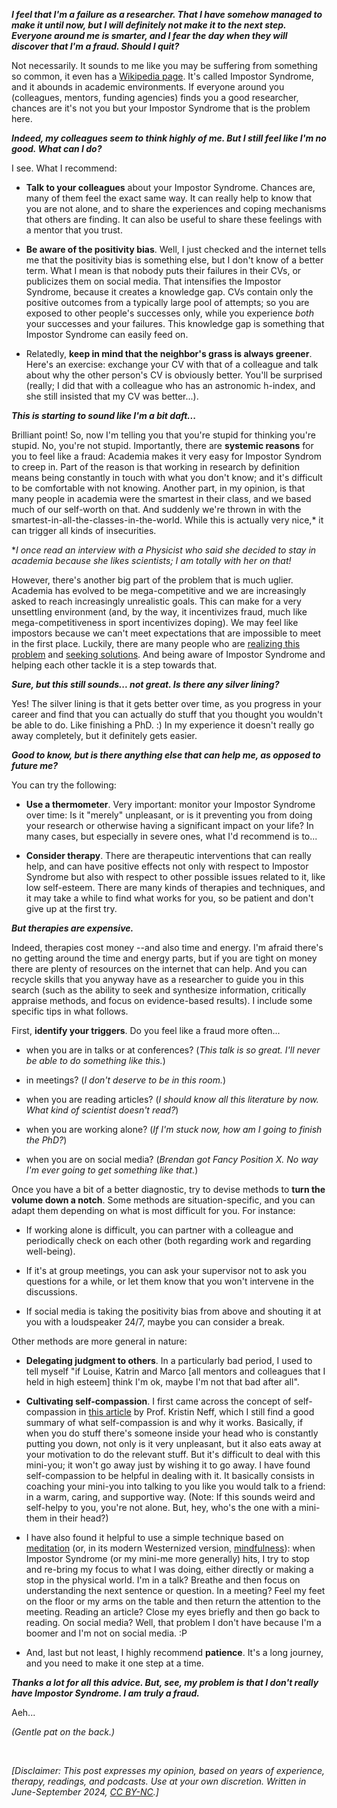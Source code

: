 ***I feel that I'm a failure as a researcher. That I have somehow managed to make it until now, but I will definitely not make it to the next step. Everyone around me is smarter, and I fear the day when they will discover that I'm a fraud. Should I quit?***

Not necessarily. It sounds to me like you may be suffering from something so common, it even has a [Wikipedia page](https://en.wikipedia.org/wiki/Impostor_syndrome). It's called Impostor Syndrome, and it abounds in academic environments. If everyone around you (colleagues, mentors, funding agencies) finds you a good researcher, chances are it's not you but your Impostor Syndrome that is the problem here.

***Indeed, my colleagues seem to think highly of me. But I still feel like I'm no good. What can I do?***

I see. What I recommend:

- **Talk to your colleagues** about your Impostor Syndrome. Chances are, many of them feel the exact same way. It can really help to know that you are not alone, and to share the experiences and coping mechanisms that others are finding. It can also be useful to share these feelings with a mentor that you trust.

- **Be aware of the positivity bias**. Well, I just checked and the internet tells me that the positivity bias is something else, but I don't know of a better term. What I mean is that nobody puts their failures in their CVs, or publicizes them on social media. That intensifies the Impostor Syndrome, because it creates a knowledge gap. CVs contain only the positive outcomes from a typically large pool of attempts; so you are exposed to other people's successes only, while you experience _both_ your successes and your failures. This knowledge gap is something that Impostor Syndrome can easily feed on.

- Relatedly, **keep in mind that the neighbor's grass is always greener**. Here's an exercise: exchange your CV with that of a colleague and talk about why the other person's CV is obviously better. You'll be surprised (really; I did that with a colleague who has an astronomic h-index, and she still insisted that my CV was better...).

***This is starting to sound like I'm a bit daft...***

Brilliant point! So, now I'm telling you that you're stupid for thinking you're stupid. No, you're not stupid. Importantly, there are **systemic reasons** for you to feel like a fraud: Academia makes it very easy for Impostor Syndrom to creep in. Part of the reason is that working in research by definition means being constantly in touch with what you don't know; and it's difficult to be comfortable with not knowing. Another part, in my opinion, is that many people in academia were the smartest in their class, and we based much of our self-worth on that. And suddenly we're thrown in with the smartest-in-all-the-classes-in-the-world. While this is actually very nice,* it can trigger all kinds of insecurities.

*_I once read an interview with a Physicist who said she decided to stay in academia because she likes scientists; I am totally with her on that!_

However, there's another big part of the problem that is much uglier. Academia has evolved to be mega-competitive and we are increasingly asked to reach increasingly unrealistic goals. This can make for a very unsettling environment (and, by the way, it incentivizes fraud, much like mega-competitiveness in sport incentivizes doping). We may feel like impostors because we can't meet expectations that are impossible to meet in the first place. Luckily, there are many people who are [realizing this problem](https://en.wikipedia.org/wiki/Slow_science) and [seeking solutions](https://sfdora.org). And being aware of Impostor Syndrome and helping each other tackle it is a step towards that.

***Sure, but this still sounds... not great. Is there any silver lining?***

Yes! The silver lining is that it gets better over time, as you progress in your career and find that you can actually do stuff that you thought you wouldn't be able to do. Like finishing a PhD. :) In my experience it doesn't really go away completely, but it definitely gets easier.

***Good to know, but is there anything else that can help me, as opposed to future me?***

You can try the following:

- **Use a thermometer**. Very important: monitor your Impostor Syndrome over time: Is it "merely" unpleasant, or is it preventing you from doing your research or otherwise having a significant impact on your life? In many cases, but especially in severe ones, what I'd recommend is to...

- **Consider therapy**. There are therapeutic interventions that can really help, and can have positive effects not only with respect to Impostor Syndrome but also with respect to other possible issues related to it, like low self-esteem. There are many kinds of therapies and techniques, and it may take a while to find what works for you, so be patient and don't give up at the first try.

***But therapies are expensive.***

Indeed, therapies cost money --and also time and energy. I'm afraid there's no getting around the time and energy parts, but if you are tight on money there are plenty of resources on the internet that can help. And you can recycle skills that you anyway have as a researcher to guide you in this search (such as the ability to seek and synthesize information, critically appraise methods, and focus on evidence-based results). I include some specific tips in what follows.

First, **identify your triggers**. Do you feel like a fraud more often...

- when you are in talks or at conferences? (_This talk is so great. I'll never be able to do something like this._) 

- in meetings? (_I don't deserve to be in this room._)

- when you are reading articles? (_I should know all this literature by now. What kind of scientist doesn't read?_)

- when you are working alone? (_If I'm stuck now, how am I going to finish the PhD?_)

- when you are on social media? (_Brendan got Fancy Position X. No way I'm ever going to get something like that._)

Once you have a bit of a better diagnostic, try to devise methods to **turn the volume down a notch**. Some methods are situation-specific, and you can adapt them depending on what is most difficult for you. For instance:

- If working alone is difficult, you can partner with a colleague and periodically check on each other (both regarding work and regarding well-being).

- If it's at group meetings, you can ask your supervisor not to ask you questions for a while, or let them know that you won't intervene in the discussions.

- If social media is taking the positivity bias from above and shouting it at you with a loudspeaker 24/7, maybe you can consider a break.

Other methods are more general in nature:

- **Delegating judgment to others**. In a particularly bad period, I used to tell myself "if Louise, Katrin and Marco [all mentors and colleagues that I held in high esteem] think I'm ok, maybe I'm not that bad after all".

- **Cultivating self-compassion**. I first came across the concept of self-compassion in [this article](https://theconversation.com/cant-keep-your-new-years-resolutions-try-being-kind-to-yourself-70698) by Prof. Kristin Neff, which I still find a good summary of what self-compassion is and why it works. Basically, if when you do stuff there's someone inside your head who is constantly putting you down, not only is it very unpleasant, but it also eats away at your motivation to do the relevant stuff. But it's difficult to deal with this mini-you; it won't go away just by wishing it to go away. I have found self-compassion to be helpful in dealing with it. It basically consists in coaching your mini-you into talking to you like you would talk to a friend: in a warm, caring, and supportive way. (Note: If this sounds weird and self-helpy to you, you're not alone. But, hey, who's the one with a mini-them in their head?)

- I have also found it helpful to use a simple technique based on [meditation](https://en.wikipedia.org/wiki/Meditation) (or, in its modern Westernized version, [mindfulness](https://en.wikipedia.org/wiki/Mindfulness)): when Impostor Syndrome (or my mini-me more generally) hits, I try to stop and re-bring my focus to what I was doing, either directly or making a stop in the physical world. I'm in a talk? Breathe and then focus on understanding the next sentence or question. In a meeting? Feel my feet on the floor or my arms on the table and then return the attention to the meeting. Reading an article? Close my eyes briefly and then go back to reading. On social media? Well, that problem I don't have because I'm a boomer and I'm not on social media. :P

- And, last but not least, I highly recommend **patience**. It's a long journey, and you need to make it one step at a time.

***Thanks a lot for all this advice. But, see, my problem is that I don't really have Impostor Syndrome. I am truly a fraud.***

Aeh... 

_(Gentle pat on the back.)_

&nbsp;

_[Disclaimer: This post expresses my opinion, based on years of experience, therapy, readings, and podcasts. Use at your own discretion. Written in June-September 2024, [CC BY-NC](https://creativecommons.org/licenses/by-nc/4.0/).]_
